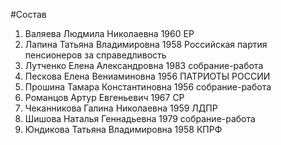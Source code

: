 #Состав
1. Валяева Людмила Николаевна 1960 ЕР
2. Лапина Татьяна Владимировна 1958 Российская партия пенсионеров за справедливость
3. Лутченко Елена Александровна 1983 собрание-работа
4. Пескова Елена Вениаминовна 1956 ПАТРИОТЫ РОССИИ
5. Прошина Тамара Константиновна 1956 собрание-работа
6. Романцов Артур Евгеньевич 1967 СР
7. Чеканникова Галина Николаевна 1959 ЛДПР
8. Шишова Наталья Геннадьевна 1979 собрание-работа
9. Юндикова Татьяна Владимировна 1958 КПРФ
